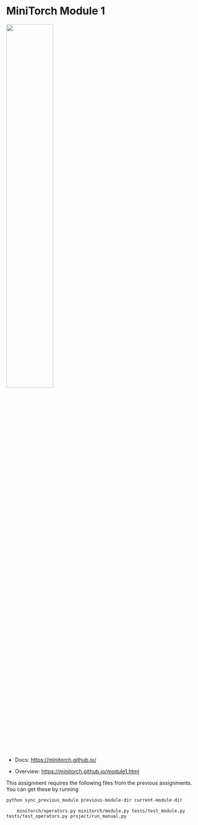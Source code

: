 # MiniTorch Module 1

<img src="https://minitorch.github.io/minitorch.svg" width="50%">

* Docs: https://minitorch.github.io/

* Overview: https://minitorch.github.io/module1.html

This assignment requires the following files from the previous assignments. You can get these by running 
        
```bash
python sync_previous_module previous-module-dir current-module-dir
```

        minitorch/operators.py minitorch/module.py tests/test_module.py tests/test_operators.py project/run_manual.py